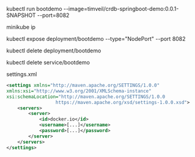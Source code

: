 kubectl run bootdemo --image=timveil/crdb-springboot-demo:0.0.1-SNAPSHOT --port=8082

minikube ip

kubectl expose deployment/bootdemo --type="NodePort" --port 8082

kubectl delete deployment/bootdemo

kubectl delete service/bootdemo


settings.xml
```xml
<settings xmlns="http://maven.apache.org/SETTINGS/1.0.0"
xmlns:xsi="http://www.w3.org/2001/XMLSchema-instance"
xsi:schemaLocation="http://maven.apache.org/SETTINGS/1.0.0
                  https://maven.apache.org/xsd/settings-1.0.0.xsd">
    <servers>
        <server>
            <id>docker.io</id>
            <username>[...]</username>
            <password>[...]</password>
        </server>
    </servers>
</settings>
```